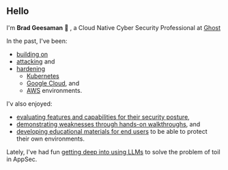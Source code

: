 ## Hello

I'm **Brad Geesaman** 👋 , a Cloud Native Cyber Security Professional at [Ghost](ghost.security)

In the past, I've been:
- [building on](https://darkbit.io/blog/google-cloud-custom-iam-role-debugging-tricks)
- [attacking](https://youtu.be/vTgQLzeBfRU) and 
- [hardening](https://darkbit.io/blog/gke-shielded-nodes)
    - [Kubernetes](https://github.com/darkbitio/k8s-mirror)
    - [Google Cloud](https://darkbit.io/blog/cve-2020-15157-containerdrip), and
    - [AWS](https://github.com/OpenCSPM/opencspm) environments.

I'v also enjoyed:
- [evaluating features and capabilities for their security posture](https://darkbit.io/blog/falco-rule-bypass),
- [demonstrating weaknesses through hands-on walkthroughs](https://youtu.be/JDUUdaZv1Dg?t=93), and
- [developing educational materials for end users](https://youtu.be/UdMFTdeAL1s) to be able to protect their own environments.

Lately, I've had fun [getting deep into using LLMs](https://www.youtube.com/watch?v=vqT_7aZ1wSw) to solve the problem of toil in AppSec.
